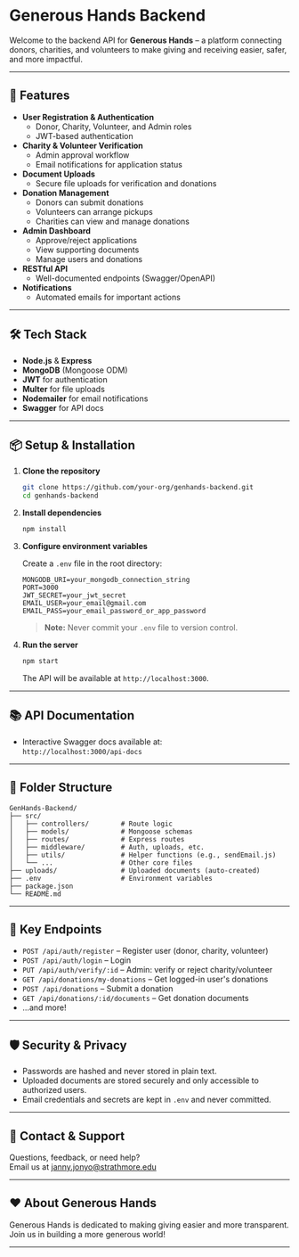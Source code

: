 # Generous Hands Backend

Welcome to the backend API for **Generous Hands** – a platform connecting donors, charities, and volunteers to make giving and receiving easier, safer, and more impactful.

---

## 🚀 Features

- **User Registration & Authentication**
  - Donor, Charity, Volunteer, and Admin roles
  - JWT-based authentication
- **Charity & Volunteer Verification**
  - Admin approval workflow
  - Email notifications for application status
- **Document Uploads**
  - Secure file uploads for verification and donations
- **Donation Management**
  - Donors can submit donations
  - Volunteers can arrange pickups
  - Charities can view and manage donations
- **Admin Dashboard**
  - Approve/reject applications
  - View supporting documents
  - Manage users and donations
- **RESTful API**
  - Well-documented endpoints (Swagger/OpenAPI)
- **Notifications**
  - Automated emails for important actions

---

## 🛠️ Tech Stack

- **Node.js** & **Express**
- **MongoDB** (Mongoose ODM)
- **JWT** for authentication
- **Multer** for file uploads
- **Nodemailer** for email notifications
- **Swagger** for API docs

---

## 📦 Setup & Installation

1. **Clone the repository**
   ```sh
   git clone https://github.com/your-org/genhands-backend.git
   cd genhands-backend
   ```

2. **Install dependencies**
   ```sh
   npm install
   ```

3. **Configure environment variables**

   Create a `.env` file in the root directory:

   ```
   MONGODB_URI=your_mongodb_connection_string
   PORT=3000
   JWT_SECRET=your_jwt_secret
   EMAIL_USER=your_email@gmail.com
   EMAIL_PASS=your_email_password_or_app_password
   ```

   > **Note:** Never commit your `.env` file to version control.

4. **Run the server**
   ```sh
   npm start
   ```

   The API will be available at `http://localhost:3000`.

---

## 📚 API Documentation

- Interactive Swagger docs available at:  
  `http://localhost:3000/api-docs`

---

## 📁 Folder Structure

```
GenHands-Backend/
├── src/
│   ├── controllers/        # Route logic
│   ├── models/             # Mongoose schemas
│   ├── routes/             # Express routes
│   ├── middleware/         # Auth, uploads, etc.
│   ├── utils/              # Helper functions (e.g., sendEmail.js)
│   └── ...                 # Other core files
├── uploads/                # Uploaded documents (auto-created)
├── .env                    # Environment variables
├── package.json
└── README.md
```

---

## 📝 Key Endpoints

- `POST /api/auth/register` – Register user (donor, charity, volunteer)
- `POST /api/auth/login` – Login
- `PUT /api/auth/verify/:id` – Admin: verify or reject charity/volunteer
- `GET /api/donations/my-donations` – Get logged-in user's donations
- `POST /api/donations` – Submit a donation
- `GET /api/donations/:id/documents` – Get donation documents
- ...and more!

---

## 🛡️ Security & Privacy

- Passwords are hashed and never stored in plain text.
- Uploaded documents are stored securely and only accessible to authorized users.
- Email credentials and secrets are kept in `.env` and never committed.

---

## 📧 Contact & Support

Questions, feedback, or need help?  
Email us at [janny.jonyo@strathmore.edu](mailto:janny.jonyo@strathmore.edu)

---

## ❤️ About Generous Hands

Generous Hands is dedicated to making giving easier and more transparent.  
Join us in building a more generous world!

---

